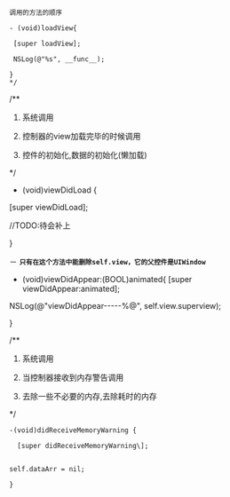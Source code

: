 `调用的方法的顺序`
```obj/*
- (void)loadView{

 [super loadView];

 NSLog(@"%s", __func__);

}
*/
```



/**

 1. 系统调用

 2. 控制器的view加载完毕的时候调用

 3. 控件的初始化,数据的初始化(懒加载)

 */

- (void)viewDidLoad {

 [super viewDidLoad];

 //TODO:待会补上

}


－ **`只有在这个方法中能删除self.view，它的父控件是UIWindow`**
- (void)viewDidAppear:(BOOL)animated{
 [super viewDidAppear:animated];

 NSLog(@"viewDidAppear-----%@", self.view.superview);

}





/**
1. 系统调用

2. 当控制器接收到内存警告调用

3. 去除一些不必要的内存,去除耗时的内存

*/


```obj
-(void)didReceiveMemoryWarning {

  [super didReceiveMemoryWarning\];


self.dataArr = nil;

}
```


